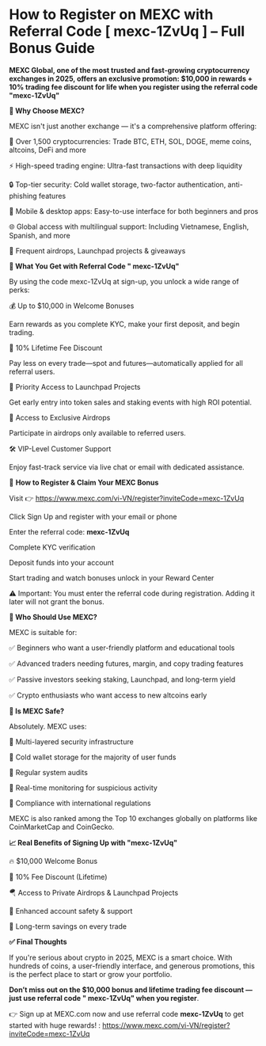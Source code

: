 # How to Register on MEXC with Referral Code [ mexc-1ZvUq ] – Full Bonus Guide

**MEXC Global, one of the most trusted and fast-growing cryptocurrency exchanges in 2025, offers an exclusive promotion: $10,000 in rewards + 10% trading fee discount for life when you register using the referral code "mexc-1ZvUq"**

**🌟 Why Choose MEXC?**

MEXC isn't just another exchange — it's a comprehensive platform offering:

💎 Over 1,500 cryptocurrencies: Trade BTC, ETH, SOL, DOGE, meme coins, altcoins, DeFi and more

⚡ High-speed trading engine: Ultra-fast transactions with deep liquidity

🔒 Top-tier security: Cold wallet storage, two-factor authentication, anti-phishing features

📲 Mobile & desktop apps: Easy-to-use interface for both beginners and pros

🌐 Global access with multilingual support: Including Vietnamese, English, Spanish, and more

🎁 Frequent airdrops, Launchpad projects & giveaways

**🎁 What You Get with Referral Code " mexc-1ZvUq"**

By using the code mexc-1ZvUq at sign-up, you unlock a wide range of perks:

💰 Up to $10,000 in Welcome Bonuses

Earn rewards as you complete KYC, make your first deposit, and begin trading.

🧾 10% Lifetime Fee Discount

Pay less on every trade—spot and futures—automatically applied for all referral users.

🚀 Priority Access to Launchpad Projects

Get early entry into token sales and staking events with high ROI potential.

🤝 Access to Exclusive Airdrops

Participate in airdrops only available to referred users.


🛠 VIP-Level Customer Support

Enjoy fast-track service via live chat or email with dedicated assistance.

📝 **How to Register & Claim Your MEXC Bonus**

Visit 👉  https://www.mexc.com/vi-VN/register?inviteCode=mexc-1ZvUq

Click Sign Up and register with your email or phone

Enter the referral code: **mexc-1ZvUq**

Complete KYC verification

Deposit funds into your account

Start trading and watch bonuses unlock in your Reward Center

⚠️ Important: You must enter the referral code during registration. Adding it later will not grant the bonus.

**🔎 Who Should Use MEXC?**

MEXC is suitable for:

✅ Beginners who want a user-friendly platform and educational tools

✅ Advanced traders needing futures, margin, and copy trading features

✅ Passive investors seeking staking, Launchpad, and long-term yield

✅ Crypto enthusiasts who want access to new altcoins early

**🔐 Is MEXC Safe?**

Absolutely. MEXC uses:

🔐 Multi-layered security infrastructure

🔐 Cold wallet storage for the majority of user funds

🔐 Regular system audits

🔐 Real-time monitoring for suspicious activity

🔐 Compliance with international regulations

MEXC is also ranked among the Top 10 exchanges globally on platforms like CoinMarketCap and CoinGecko.

**📈 Real Benefits of Signing Up with "mexc-1ZvUq"**

🔥 $10,000 Welcome Bonus

🧾 10% Fee Discount (Lifetime)

🪂 Access to Private Airdrops & Launchpad Projects

🔐 Enhanced account safety & support

🎯 Long-term savings on every trade

**✅ Final Thoughts**

If you're serious about crypto in 2025, MEXC is a smart choice. With hundreds of coins, a user-friendly interface, and generous promotions, this is the perfect place to start or grow your portfolio. 

**Don’t miss out on the $10,000 bonus and lifetime trading fee discount — just use referral code " mexc-1ZvUq" when you register**.

👉 Sign up at MEXC.com now and use referral code **mexc-1ZvUq** to get started with huge rewards! : https://www.mexc.com/vi-VN/register?inviteCode=mexc-1ZvUq


